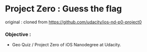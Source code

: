 # Project Zero : Guess the flag

original : cloned from https://github.com/udacity/ios-nd-p0-project0

### Objective :
- Geo Quiz / Project Zero of iOS Nanodegree at Udacity.
